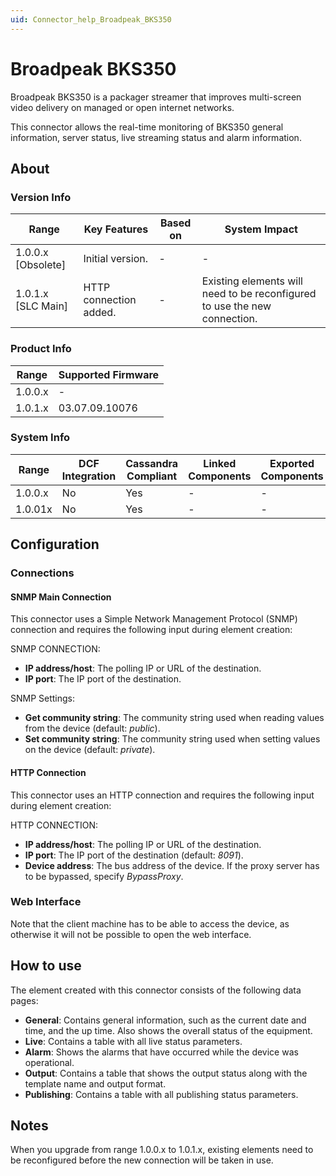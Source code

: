 ```yaml
---
uid: Connector_help_Broadpeak_BKS350
---
```


# Broadpeak BKS350

Broadpeak BKS350 is a packager streamer that improves multi-screen video delivery on managed or open internet networks.

This connector allows the real-time monitoring of BKS350 general information, server status, live streaming status and alarm information.

## About

### Version Info

| **Range**            | **Key Features**       | **Based on** | **System Impact**                                                         |
|----------------------|------------------------|--------------|---------------------------------------------------------------------------|
| 1.0.0.x \[Obsolete\] | Initial version.       | \-           | \-                                                                        |
| 1.0.1.x \[SLC Main\] | HTTP connection added. | \-           | Existing elements will need to be reconfigured to use the new connection. |

### Product Info

| **Range** | **Supported Firmware** |
|-----------|------------------------|
| 1.0.0.x   | \-                     |
| 1.0.1.x   | 03.07.09.10076         |

### System Info

| **Range** | **DCF Integration** | **Cassandra Compliant** | **Linked Components** | **Exported Components** |
|-----------|---------------------|-------------------------|-----------------------|-------------------------|
| 1.0.0.x   | No                  | Yes                     | \-                    | \-                      |
| 1.0.01x   | No                  | Yes                     | \-                    | \-                      |

## Configuration

### Connections

#### SNMP Main Connection

This connector uses a Simple Network Management Protocol (SNMP) connection and requires the following input during element creation:

SNMP CONNECTION:

- **IP address/host**: The polling IP or URL of the destination.
- **IP port**: The IP port of the destination.

SNMP Settings:

- **Get community string**: The community string used when reading values from the device (default: *public*).
- **Set community string**: The community string used when setting values on the device (default: *private*).

#### HTTP Connection

This connector uses an HTTP connection and requires the following input during element creation:

HTTP CONNECTION:

- **IP address/host**: The polling IP or URL of the destination.
- **IP port**: The IP port of the destination (default: *8091*).
- **Device address**: The bus address of the device. If the proxy server has to be bypassed, specify *BypassProxy*.

### Web Interface

Note that the client machine has to be able to access the device, as otherwise it will not be possible to open the web interface.

## How to use

The element created with this connector consists of the following data pages:

- **General**: Contains general information, such as the current date and time, and the up time. Also shows the overall status of the equipment.
- **Live**: Contains a table with all live status parameters.
- **Alarm**: Shows the alarms that have occurred while the device was operational.
- **Output**: Contains a table that shows the output status along with the template name and output format.
- **Publishing**: Contains a table with all publishing status parameters.

## Notes

When you upgrade from range 1.0.0.x to 1.0.1.x, existing elements need to be reconfigured before the new connection will be taken in use.
